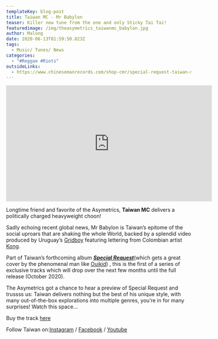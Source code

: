 ```yaml
---
templateKey: blog-post
title: Taiwan MC - Mr Babylon
teaser: Killer new tune from the one and only Sticky Tai Tai!
featuredimage: /img/theasymetrics_taiwanmc_babylon.jpg
author: Malong
date: 2020-06-13T01:59:50.823Z
tags:
  - Music/ Tunes/ News
categories:
  - "#Reggae #Riots"
outsideLinks:
  - https://www.chinesemanrecords.com/shop-cmr/special-request-taiwan-mc/
---
```

<iframe width="560" height="315" src="https://www.youtube.com/embed/iQrrzCB4xls" frameborder="0" allow="accelerometer; autoplay; encrypted-media; gyroscope; picture-in-picture" allowfullscreen></iframe>



Longtime friend and favorite of the Asymetrics, **Taiwan MC** delivers a politically charged heavyweight choon!

Sadly echoing recent global news, Mr Babylon is Taiwan’s epitome of the social uproars that are shaking the whole World, backed by a splendid video produced by Uruguay’s [Gridboy](https://www.gridboy.net/) featuring lettering from Colombian artist [Kong](https://www.instagram.com/luis_fernando_luque/).



Part of Taiwan’s forthcoming album ***[Special Request](https://www.chinesemanrecords.com/shop-cmr/special-request-taiwan-mc/)***(which gets a great cover by the phenomenal man like [Ouikid](http://www.ouikid.com/)) , this is the first of a series of exclusive tracks which will drop over the next few months until the full release (October 2020).

The Asymetrics got a chance to hear a preview of Special Request and trussss us: Taiwan delivers nothing but the best of his unique style, with many out-of-the-box explorations into multiple genres, you’re in for many surprises! Watch this space…



Buy the track [here](https://cmr.lnk.to/MrBabylon)

Follow Taiwan on:[Instagram](https://www.instagram.com/stayathomeandlistentomusic/) / [Facebook](https://www.facebook.com/TaiwanMcChineseManRecords/) / [Youtube](https://www.youtube.com/channel/UCeF72EQgvf1ql-dMmwfYTeA)